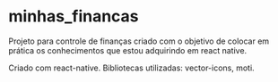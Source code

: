 # minhas_financas
Projeto para controle de finanças criado com o objetivo de colocar em prática os conhecimentos que estou adquirindo em react native.

Criado com react-native.
Bibliotecas utilizadas: vector-icons, moti.
